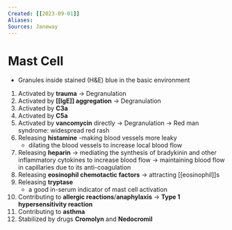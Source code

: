 ```yaml
---
Created: [[2023-09-01]]
Aliases: 
Sources: Janeway
---
```

# Mast Cell
- Granules inside stained (H&E) blue in the basic environment

1. Activated by **trauma** → Degranulation
2. Activated by **[[IgE]] aggregation** → Degranulation
3. Activated by **C3a**
4. Activated by **C5a**
5. Activated by **vancomycin** directly → Degranulation
   → Red man syndrome: widespread red rash
6. Releasing **histamine**
   -making blood vessels more leaky
   - dilating the blood vessels to increase local blood flow
7. Releasing **heparin**
   → mediating the synthesis of bradykinin and other inflammatory cytokines to increase blood flow
   → maintaining blood flow in capillaries due to its anti-coagulation
8. Releasing **eosinophil chemotactic factors**
   → attracting [[eosinophil]]s
9. Releasing **tryptase**
   - a good in-serum indicator of mast cell activation
10. Contributing to **allergic reactions**/**anaphylaxis**
    → **Type 1 hypersensitivity reaction**
11. Contributing to **asthma**
12. Stabilized by drugs **Cromolyn** and **Nedocromil**
